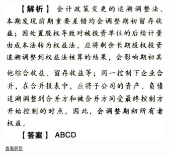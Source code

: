 ![](73bdbc1ad32aed3f71f68a40f03e1f39.png)

![](47978c5bae82c50b0ba3b8e772c4fbf1.png)

[查看题目](../会计政策和估计.本章真题.md#7-题目)

